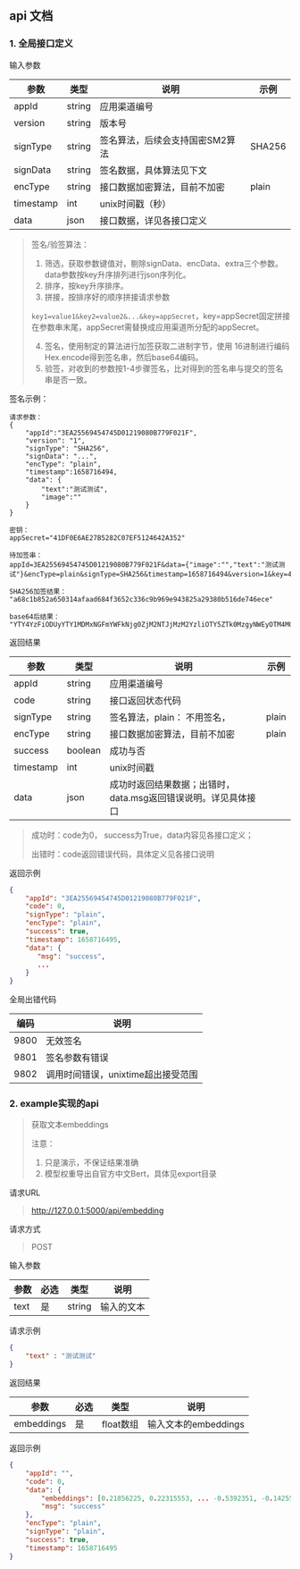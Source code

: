 
## api 文档

### 1. 全局接口定义

输入参数

| 参数      | 类型   | 说明                          | 示例        |
| --------- | ------ | ----------------------------- | ----------- |
| appId     | string | 应用渠道编号                  |             |
| version   | string | 版本号                        |             |
| signType  | string | 签名算法，后续会支持国密SM2算法 | SHA256 |
| signData  | string | 签名数据，具体算法见下文      |             |
| encType   | string | 接口数据加密算法，目前不加密  | plain       |
| timestamp | int    | unix时间戳（秒）              |             |
| data      | json   | 接口数据，详见各接口定义      |             |

> 签名/验签算法：
>
> 1. 筛选，获取参数键值对，剔除signData、encData、extra三个参数。data参数按key升序排列进行json序列化。
> 2. 排序，按key升序排序。
> 3. 拼接，按排序好的顺序拼接请求参数
>
> ```key1=value1&key2=value2&...&key=appSecret```，key=appSecret固定拼接在参数串末尾，appSecret需替换成应用渠道所分配的appSecret。
>
> 4. 签名，使用制定的算法进行加签获取二进制字节，使用 16进制进行编码Hex.encode得到签名串，然后base64编码。
> 5. 验签，对收到的参数按1-4步骤签名，比对得到的签名串与提交的签名串是否一致。

签名示例：

```
请求参数：
{
    "appId":"3EA25569454745D01219080B779F021F",
    "version": "1",
    "signType": "SHA256",
    "signData": "...",
    "encType": "plain",
    "timestamp":1658716494,
    "data": {
        "text":"测试测试",
        "image":""
    }
}

密钥：
appSecret="41DF0E6AE27B5282C07EF5124642A352"

待加签串：
appId=3EA25569454745D01219080B779F021F&data={"image":"","text":"测试测试"}&encType=plain&signType=SHA256&timestamp=1658716494&version=1&key=41DF0E6AE27B5282C07EF5124642A352

SHA256加签结果：
"a68c1b852a650314afaad684f3652c336c9b969e943825a29380b516de746ece"

base64后结果：
"YTY4YzFiODUyYTY1MDMxNGFmYWFkNjg0ZjM2NTJjMzM2YzliOTY5ZTk0MzgyNWEyOTM4MGI1MTZkZTc0NmVjZQ=="

```

返回结果

| 参数      | 类型    | 说明                                                         | 示例  |
| --------- | ------- | ------------------------------------------------------------ | ----- |
| appId     | string  | 应用渠道编号                                                 |       |
| code      | string  | 接口返回状态代码                                             |       |
| signType  | string  | 签名算法，plain： 不用签名，                                | plain |
| encType   | string  | 接口数据加密算法，目前不加密                                 | plain |
| success   | boolean | 成功与否                                                     |       |
| timestamp | int     | unix时间戳                                                   |       |
| data      | json    | 成功时返回结果数据；出错时，data.msg返回错误说明。详见具体接口 |       |

> 成功时：code为0， success为True，data内容见各接口定义；
>
> 出错时：code返回错误代码，具体定义见各接口说明

返回示例

```json
{
    "appId": "3EA25569454745D01219080B779F021F", 
    "code": 0, 
    "signType": "plain",
    "encType": "plain",
    "success": true,
    "timestamp": 1658716495,
    "data": {
       "msg": "success", 
       ...
    }
}
```

全局出错代码

| 编码 | 说明                               |
| ---- | ---------------------------------- |
| 9800 | 无效签名                           |
| 9801 | 签名参数有错误                     |
| 9802 | 调用时间错误，unixtime超出接受范围 |



### 2. example实现的api

> 获取文本embeddings
>
> 注意：
>
> 1. 只是演示，不保证结果准确
> 2. 模型权重导出自官方中文Bert，具体见export目录

请求URL

> http://127.0.0.1:5000/api/embedding

请求方式

> POST

输入参数

| 参数  | 必选 | 类型   | 说明               |
| ----- | ---- | ------ | ------------------ |
| text | 是   | string | 输入的文本 |

请求示例

```json
{
    "text" : "测试测试"
}
```

返回结果

| 参数       | 必选 | 类型   | 说明                 |
| ---------- | ---- | ------ | -------------------- |
| embeddings     | 是   | float数组 | 输入文本的embeddings |


返回示例

```json
{
    "appId": "", 
    "code": 0, 
    "data": {
        "embeddings": [0.21856225, 0.22315553, ... -0.5392351, -0.14255117], 
        "msg": "success"
    }, 
    "encType": "plain", 
    "signType": "plain", 
    "success": true, 
    "timestamp": 1658716495
}
```
